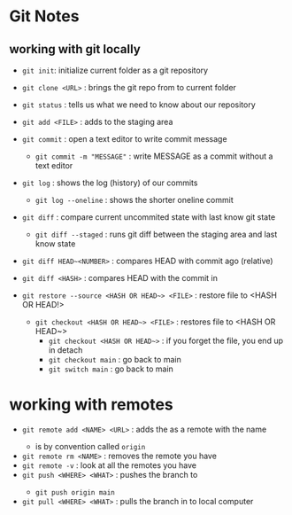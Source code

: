 # Git Notes

## working with git locally

- `git init`: initialize current folder as a git repository
- `git clone <URL>` : brings the git repo from <URL> to current folder
- `git status` : tells us what we need to know about our repository

- `git add <FILE>` : adds <FILE> to the staging area
- `git commit` : open a text editor to write commit message
    - `git commit -m "MESSAGE"` : write MESSAGE as a commit without a text editor

- `git log` : shows the log (history) of our commits
    - `git log --oneline` : shows the shorter oneline commit

- `git diff` : compare current uncommited state with last know git state
    - `git diff --staged` : runs git diff between the staging area and last know state

- `git diff HEAD~<NUMBER>` : compares HEAD with commit <NUMBER> ago (relative)
- `git diff <HASH>` : compares HEAD with the commit in <HASH>

- `git restore --source <HASH OR HEAD~> <FILE>` : restore file to <HASH OR HEAD!>
    - `git checkout <HASH OR HEAD~> <FILE>` : restores file to <HASH OR HEAD~>
        - `git checkout <HASH OR HEAD~>` : if you forget the file, you end up in detach
        - `git checkout main` : go back to main
        - `git switch main` : go back to main

# working with remotes

- `git remote add <NAME> <URL>` : adds the <URL> as a remote with the name <NAME>
    - <NAME> is by convention called `origin`
- `git remote rm <NAME>` : removes the remote you have
- `git remote -v` : look at all the remotes you have
- `git push <WHERE> <WHAT>` : pushes the <WHAT> branch to <WHERE> 
    - `git push origin main`
- `git pull <WHERE> <WHAT>` : pulls the <WHAT> branch in <WHERE> to local computer
